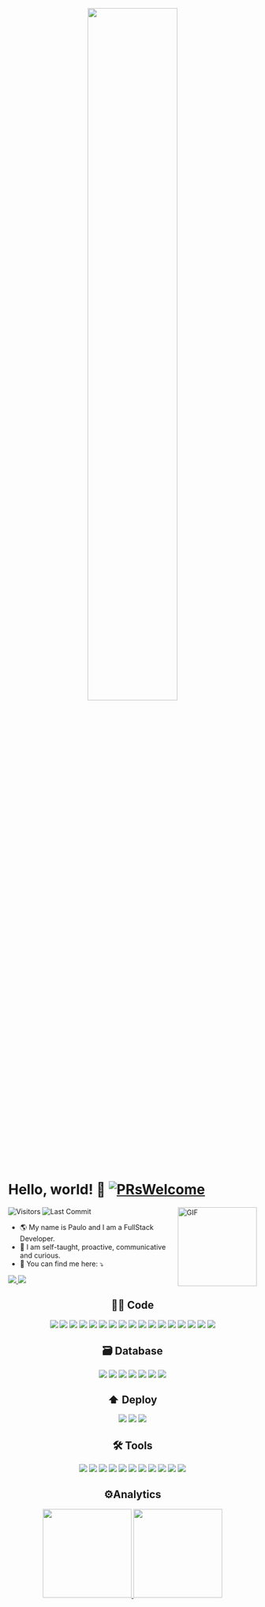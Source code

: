 <div align="center">
  <img src="https://i.postimg.cc/T2j6PbRy/gifgithub.gif" width="60%" />
</div>

# Hello, world! 🤟 [![PRsWelcome](https://img.shields.io/badge/PRs-welcome-blue.svg?style=flat&logo=github)](https://github.com/henriquemarioto)
<img
  align="right"
  alt="GIF"
  height="160px"
  src="https://i.postimg.cc/Zny6zB04/avatar.png"
/>
<img
  alt="Visitors"
  src="https://komarev.com/ghpvc/?username=henriquemarioto&style=flat&labelColor=black&logo=github&label=PROFILE+VIEWS&color=blue"
/>
<img
  alt="Last Commit"
  src="https://img.shields.io/github/last-commit/henriquemarioto/henriquemarioto?logo=markdown&label=LAST+UPDATE&color=blue&style=flat"
/>

<ul>
  <li>🌎 My name is Paulo and I am a FullStack Developer.</li>
  <li>🧬 I am self-taught, proactive, communicative and curious.</li>
  <li>📧 You can find me here: ⤵️</li>
</ul>

<div>
  <a href="https://www.linkedin.com/in/paulo-marioto/" target="_blank">
    <img
      src="https://img.shields.io/badge/-LinkedIn-%230077B5?style=for-the-badge&logo=linkedin&logoColor=white"
      target="_blank"
    />
  </a>
  <a href="https://portfolio-marioto-nextjs.vercel.app" target="_blank">
    <img
      src="https://img.shields.io/badge/Portfolio-FF5722?style=for-the-badge&logo=todoist&logoColor=white"
      target="_blank"
    />
  </a>
</div>

<div align="center">
  <h2>👨‍💻 Code</h2>
  <img
    src="https://img.shields.io/badge/-html-E34F26?logo=html5&logoColor=white&style=for-the-badge"
  />
  <img
    src="https://img.shields.io/badge/-css-1572B6?logo=css3&logoColor=white&style=for-the-badge"
  />
  <img
    src="https://img.shields.io/badge/-javascript-F7DF1E?logo=javascript&logoColor=white&style=for-the-badge"
  />
  <img
    src="https://img.shields.io/badge/-typescrypt-3178C6?logo=typescript&logoColor=white&style=for-the-badge"
  />
  <img
    src="https://img.shields.io/badge/-nodejs-339933?logo=node.js&logoColor=white&style=for-the-badge"
  />
  <img
    src="https://img.shields.io/badge/-npm-CB3837?logo=npm&logoColor=white&style=for-the-badge"
  />
  <img
    src="https://img.shields.io/badge/-yarn-2C8EBB?logo=yarn&logoColor=white&style=for-the-badge"
  />
  <img
    src="https://img.shields.io/badge/-reactjs-61DAFB?logo=react&logoColor=white&style=for-the-badge"
  />
  <img
    src="https://img.shields.io/badge/vite-a84fff?style=for-the-badge&logo=vite&logoColor=ffd52d"
  />
  <img
    src="https://img.shields.io/badge/-next.js-000000?logo=next.js&logoColor=white&style=for-the-badge"
  />
  <img
    src="https://img.shields.io/badge/-styled components-DB7093?logo=styled-components&logoColor=white&style=for-the-badge"
  />
  <img
    src="https://img.shields.io/badge/tailwindcss-%2338B2AC.svg?style=for-the-badge&logo=tailwind-css&logoColor=white"
  />
  <img
    src="https://img.shields.io/badge/-express-000000?logo=express&logoColor=white&style=for-the-badge"
  />
  <img
    src="https://img.shields.io/badge/nestjs-%23E0234E.svg?style=for-the-badge&logo=nestjs&logoColor=white"
  />
  <img
    src="https://img.shields.io/badge/-jest-C21325?logo=jest&logoColor=white&style=for-the-badge"
  />
  <img
    src="https://img.shields.io/badge/-jwt-000000?logo=JSON Web Tokens&logoColor=white&style=for-the-badge"
  />
  <img
    src="https://img.shields.io/badge/-docker-2496ED?logo=docker&logoColor=white&style=for-the-badge"
  />

  <h2>🗃️ Database</h2>
  <img
    src="https://img.shields.io/badge/MySQL-00000F?style=for-the-badge&logo=mysql&logoColor=white"
  />
  <img
    src="https://img.shields.io/badge/-postgresql-4169E1?logo=postgresql&logoColor=white&style=for-the-badge"
  />
  <img
    src="https://img.shields.io/badge/MongoDB-%234ea94b.svg?style=for-the-badge&logo=mongodb&logoColor=white"
  />
  <img
    src="https://img.shields.io/badge/redis-%23DD0031.svg?style=for-the-badge&logo=redis&logoColor=white"
  />
  <img
    src="https://img.shields.io/badge/-typeorm-FE0902?logo=typeorm&logoColor=white&style=for-the-badge"
  />
  <img
    src="https://img.shields.io/badge/-sequelize-02AFEF?logo=sequelize&logoColor=white&style=for-the-badge"
  />
  <img
    src="https://img.shields.io/badge/-prisma-090A15?logo=prisma&logoColor=white&style=for-the-badge"
  />

  <h2>⬆️ Deploy</h2>
  <img
    src="https://img.shields.io/badge/GoogleCloud-%234285F4.svg?style=for-the-badge&logo=google-cloud&logoColor=white"
  />
  <img
    src="https://img.shields.io/badge/-vercel-000000?logo=vercel&logoColor=white&style=for-the-badge"
  />
  <img
    src="https://img.shields.io/badge/-heroku-430098?logo=heroku&logoColor=white&style=for-the-badge"
  />

  <h2>🛠️ Tools</h2>
  
  <img
    src="https://img.shields.io/badge/-git-F05032?logo=git&logoColor=white&style=for-the-badge"
  />
  <img
    src="https://img.shields.io/badge/-vscode-007ACC?logo=Visual Studio Code&logoColor=white&style=for-the-badge"
  />
  <img
    src="https://img.shields.io/badge/Postman-FF6C37.svg?style=for-the-badge&logo=Postman&logoColor=white"
  />
  <img
    src="https://img.shields.io/badge/-insomnia-4000BF?logo=insomnia&logoColor=white&style=for-the-badge"
  />
  <img
    src="https://img.shields.io/badge/-notion-000000?logo=notion&logoColor=white&style=for-the-badge"
  />
  <img
    src="https://img.shields.io/badge/-figma-F24E1E?logo=figma&logoColor=white&style=for-the-badge"
  />
  <img
    src="https://img.shields.io/badge/-trello-0052CC?logo=trello&logoColor=white&style=for-the-badge"
  />
  <img
    src="https://img.shields.io/badge/-azure-004088?logo=azure&logoColor=white&style=for-the-badge"
  />
  <img
    src="https://img.shields.io/badge/-jira-1868DB?logo=jira&logoColor=white&style=for-the-badge"
  />
  <img
    src="https://img.shields.io/badge/Ubuntu-35495E?style=for-the-badge&logo=ubuntu&logoColor=2CA5E0"
  />
  <img
    src="https://img.shields.io/badge/Windows-000?style=for-the-badge&logo=windows&logoColor=2CA5E0"
  />
</div>

<div align="center">
  <h2>⚙️Analytics</h2>

  <a href="https://github.com/henriquemarioto">
    <img
      height="180em"
      src="https://github-readme-stats.vercel.app/api?username=henriquemarioto&show_icons=true&bg_color=000&text_color=fff&icon_color=03a1fc&title_color=03a1fc&include_all_commits=true&count_private=true"
    />
    <img
      height="180em"
      src="https://github-readme-stats.vercel.app/api/top-langs/?username=henriquemarioto&layout=compact&langs_count=7&bg_color=000&text_color=fff&icon_color=03a1fc&title_color=03a1fc"
    />
  </a>
</div>
